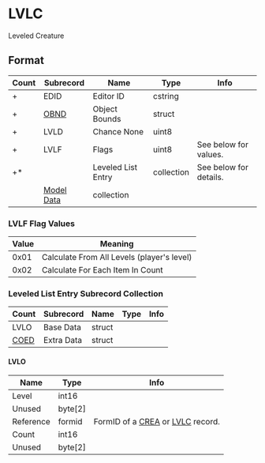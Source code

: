 LVLC
====

Leveled Creature

## Format

Count | Subrecord | Name | Type | Info
------|-------|------|------|-----
+ | EDID | Editor ID | cstring |
+ | [OBND](Fields/OBND.md) | Object Bounds | struct |
+ | LVLD | Chance None | uint8 |
+ | LVLF | Flags | uint8 | See below for values.
+* | | Leveled List Entry | collection | See below for details.
 | | [Model Data](Fields/Model.md) | collection |

### LVLF Flag Values

Value | Meaning
------|--------
0x01 | Calculate From All Levels (player's level)
0x02 | Calculate For Each Item In Count

### Leveled List Entry Subrecord Collection

Count | Subrecord | Name | Type | Info
------|-------|------|------|-----
 | LVLO | Base Data | struct |
 | [COED](Fields/COED.md) | Extra Data | struct |
 
#### LVLO

Name | Type | Info
-----|------|-----
Level | int16 |
Unused | byte[2] |
Reference | formid | FormID of a [CREA](CREA.md) or [LVLC](LVLC.md) record.
Count | int16 |
Unused | byte[2] |

